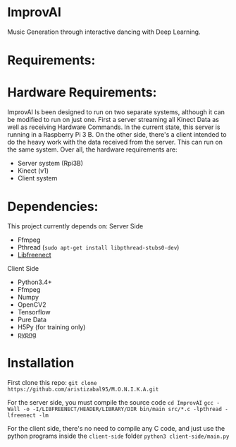 # ImprovAI
Music Generation through interactive dancing with Deep Learning.

# Requirements:
  # Hardware Requirements:
  ImprovAI Is been designed to run on two separate systems, although it can be modified to run on just one. First a server streaming all Kinect Data as well as receiving Hardware Commands. In the current state, this server is running in a Raspberry Pi 3 B. On the other side, there's a client intended to do the heavy work with the data received from the server. This can run on the same system.
  Over all, the hardware requirements are:
  - Server system (Rpi3B)
  - Kinect (v1)
  - Client system
  
  # Dependencies:
  This project currently depends on:
  Server Side
  - Ffmpeg
  - Pthread (`sudo apt-get install libpthread-stubs0-dev`)
  - [Libfreenect](https://github.com/OpenKinect/libfreenect)
  
  Client Side
  - Python3.4+
  - Ffmpeg
  - Numpy
  - OpenCV2
  - Tensorflow
  - Pure Data
  - H5Py (for training only)
  - [pypng](https://github.com/drj11/pypng)

# Installation

First clone this repo:
`git clone https://github.com/aristizabal95/M.O.N.I.K.A.git`

For the server side, you must compile the source code
`cd ImprovAI`
`gcc -Wall -o -I/LIBFREENECT/HEADER/LIBRARY/DIR bin/main src/*.c -lpthread -lfreenect -lm`

For the client side, there's no need to compile any C code, and just use the python programs inside the `client-side` folder
`python3 client-side/main.py`

